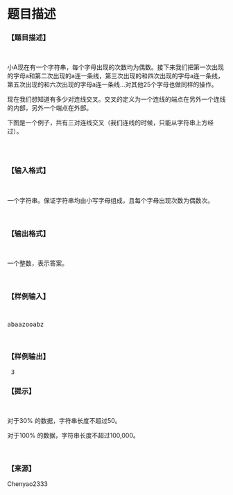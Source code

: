 # 题目描述


<h3>
【题目描述】
</h3>
<p>
<br/>
</p>
<p>
小A现在有一个字符串，每个字母出现的次数均为偶数。接下来我们把第一次出现的字母a和第二次出现的a连一条线，第三次出现的和四次出现的字母a连一条线，第五次出现的和六次出现的字母a连一条线...对其他25个字母也做同样的操作。
</p>
<p>
现在我们想知道有多少对连线交叉。交叉的定义为一个连线的端点在另外一个连线的内部，另外一个端点在外部。
</p>
<p>
下图是一个例子，共有三对连线交叉（我们连线的时候，只能从字符串上方经过）。
</p>
<p>
<img src="/upload/image/20180208/20180208181707_14541.png" alt=""/> 
</p>
<p>
<br/>
</p>
<h3>
【输入格式】
</h3>
<p>
<br/>
</p>
<p>
一个字符串。保证字符串均由小写字母组成，且每个字母出现次数为偶数次。
</p>
<p>
<br/>
</p>
<h3>
【输出格式】
</h3>
<p>
<br/>
</p>
<p>
一个整数，表示答案。
</p>
<p>
<br/>
</p>
<h3>
【样例输入】
</h3>
<pre><p>
abaazooabz
</p>
</pre>
<h3>
【样例输出】
</h3>
<pre> 3
</pre>
<h3>
【提示】
</h3>
<p>
<br/>
</p>
<p>
对于30% 的数据，字符串长度不超过50。
</p>
<p>
对于100% 的数据，字符串长度不超过100,000。
</p>
<p>
<br/>
</p>
<h3>
【来源】
</h3>
<p>
Chenyao2333
</p>
